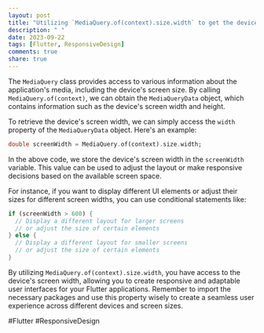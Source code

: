 ```yaml
---
layout: post
title: "Utilizing `MediaQuery.of(context).size.width` to get the device's screen width"
description: " "
date: 2023-09-22
tags: [Flutter, ResponsiveDesign]
comments: true
share: true
---
```


The `MediaQuery` class provides access to various information about the application's media, including the device's screen size. By calling `MediaQuery.of(context)`, we can obtain the `MediaQueryData` object, which contains information such as the device's screen width and height.

To retrieve the device's screen width, we can simply access the `width` property of the `MediaQueryData` object. Here's an example:

```dart
double screenWidth = MediaQuery.of(context).size.width;
```

In the above code, we store the device's screen width in the `screenWidth` variable. This value can be used to adjust the layout or make responsive decisions based on the available screen space.

For instance, if you want to display different UI elements or adjust their sizes for different screen widths, you can use conditional statements like:

```dart
if (screenWidth > 600) {
  // Display a different layout for larger screens
  // or adjust the size of certain elements
} else {
  // Display a different layout for smaller screens
  // or adjust the size of certain elements
}
```

By utilizing `MediaQuery.of(context).size.width`, you have access to the device's screen width, allowing you to create responsive and adaptable user interfaces for your Flutter applications. Remember to import the necessary packages and use this property wisely to create a seamless user experience across different devices and screen sizes.

#Flutter #ResponsiveDesign